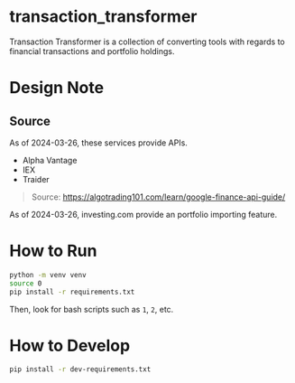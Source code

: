 # transaction_transformer
Transaction Transformer is a collection of converting tools with regards to financial transactions and portfolio holdings.

# Design Note
## Source

As of 2024-03-26, these services provide APIs.

* Alpha Vantage
* IEX
* Traider

> Source: https://algotrading101.com/learn/google-finance-api-guide/

As of 2024-03-26, investing.com provide an portfolio importing feature.

# How to Run

```bash
python -m venv venv
source 0
pip install -r requirements.txt
```

Then, look for bash scripts such as `1`, `2`, etc.

# How to Develop

```bash
pip install -r dev-requirements.txt
```



